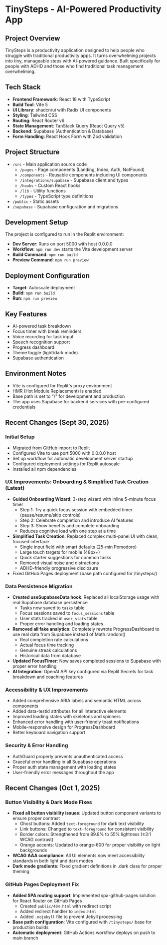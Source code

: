 # TinySteps - AI-Powered Productivity App

## Project Overview
TinySteps is a productivity application designed to help people who struggle with traditional productivity apps. It turns overwhelming projects into tiny, manageable steps with AI-powered guidance. Built specifically for people with ADHD and those who find traditional task management overwhelming.

## Tech Stack
- **Frontend Framework**: React 18 with TypeScript
- **Build Tool**: Vite 5
- **UI Library**: shadcn/ui with Radix UI components
- **Styling**: Tailwind CSS
- **Routing**: React Router v6
- **State Management**: TanStack Query (React Query v5)
- **Backend**: Supabase (Authentication & Database)
- **Form Handling**: React Hook Form with Zod validation

## Project Structure
- `/src` - Main application source code
  - `/pages` - Page components (Landing, Index, Auth, NotFound)
  - `/components` - Reusable components including UI components
  - `/integrations/supabase` - Supabase client and types
  - `/hooks` - Custom React hooks
  - `/lib` - Utility functions
  - `/types` - TypeScript type definitions
- `/public` - Static assets
- `/supabase` - Supabase configuration and migrations

## Development Setup
The project is configured to run in the Replit environment:
- **Dev Server**: Runs on port 5000 with host 0.0.0.0
- **Workflow**: `npm run dev` starts the Vite development server
- **Build Command**: `npm run build`
- **Preview Command**: `npm run preview`

## Deployment Configuration
- **Target**: Autoscale deployment
- **Build**: `npm run build`
- **Run**: `npm run preview`

## Key Features
- AI-powered task breakdown
- Focus timer with break reminders
- Voice recording for task input
- Speech recognition support
- Progress dashboard
- Theme toggle (light/dark mode)
- Supabase authentication

## Environment Notes
- Vite is configured for Replit's proxy environment
- HMR (Hot Module Replacement) is enabled
- Base path is set to "/" for development and production
- The app uses Supabase for backend services with pre-configured credentials

## Recent Changes (Sept 30, 2025)

### Initial Setup
- Migrated from GitHub import to Replit
- Configured Vite to use port 5000 with 0.0.0.0 host
- Set up workflow for automatic development server startup
- Configured deployment settings for Replit autoscale
- Installed all npm dependencies

### UX Improvements: Onboarding & Simplified Task Creation (Latest)
- **Guided Onboarding Wizard**: 3-step wizard with inline 5-minute focus timer
  - Step 1: Try a quick focus session with embedded timer (pause/resume/skip controls)
  - Step 2: Celebrate completion and introduce AI features
  - Step 3: Show benefits and complete onboarding
  - Reduces cognitive load with one step at a time
- **Simplified Task Creation**: Replaced complex multi-panel UI with clean, focused interface
  - Single input field with smart defaults (25-min Pomodoro)
  - Large touch targets for mobile (48px+)
  - Quick starter suggestions for common tasks
  - Removed visual noise and distractions
  - ADHD-friendly progressive disclosure
- Fixed GitHub Pages deployment (base path configured for /tinysteps/)

### Data Persistence Migration
- **Created useSupabaseData hook**: Replaced all localStorage usage with real Supabase database persistence
  - Tasks now saved to `tasks` table
  - Focus sessions saved to `focus_sessions` table
  - User stats tracked in `user_stats` table
  - Proper error handling and loading states
- **Removed all fake analytics**: Completely rewrote ProgressDashboard to use real data from Supabase instead of Math.random()
  - Real completion rate calculations
  - Actual focus time tracking
  - Genuine streak calculations
  - Historical data from database
- **Updated FocusTimer**: Now saves completed sessions to Supabase with proper error handling
- **AI Integration**: OpenAI API key configured via Replit Secrets for task breakdown and coaching features

### Accessibility & UX Improvements
- Added comprehensive ARIA labels and semantic HTML across components
- Added data-testid attributes for all interactive elements
- Improved loading states with skeletons and spinners
- Enhanced error handling with user-friendly toast notifications
- Mobile-responsive design for ProgressDashboard
- Better keyboard navigation support

### Security & Error Handling
- AuthGuard properly prevents unauthenticated access
- Graceful error handling in all Supabase operations
- Proper auth state management with loading states
- User-friendly error messages throughout the app

## Recent Changes (Oct 1, 2025)

### Button Visibility & Dark Mode Fixes
- **Fixed all button visibility issues**: Updated button component variants to ensure proper contrast
  - Ghost buttons: Added `text-foreground` for dark text visibility
  - Link buttons: Changed to `text-foreground` for consistent visibility
  - Border colors: Strengthened from 89.8% to 55% lightness (≥3:1 WCAG contrast)
  - Orange accents: Updated to orange-600 for proper visibility on light backgrounds
- **WCAG AAA compliance**: All UI elements now meet accessibility standards in both light and dark modes
- **Dark mode gradients**: Fixed gradient definitions in .dark class for proper theming

### GitHub Pages Deployment Fix
- **Added SPA routing support**: Implemented spa-github-pages solution for React Router on GitHub Pages
  - Created `public/404.html` with redirect script
  - Added redirect handler to `index.html`
  - Added `.nojekyll` file to prevent Jekyll processing
- **Base path configuration**: Vite configured with `/tinysteps/` base for production builds
- **Automatic deployment**: GitHub Actions workflow deploys on push to main branch
